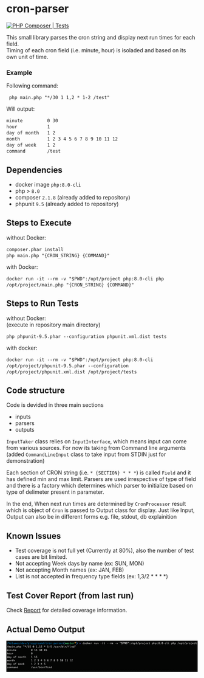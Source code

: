 # cron-parser
[![PHP Composer | Tests](https://github.com/khalidumarr/cron-parser/actions/workflows/php.yml/badge.svg)](https://github.com/khalidumarr/cron-parser/actions/workflows/php.yml)

<p>This small library parses the cron string and display next run times for each field.<br>
Timing of each cron field (i.e. minute, hour) is isoladed and based on its own unit of time. </p>

### Example
Following command:
```
 php main.php "*/30 1 1,2 * 1-2 /test"  
```
Will output:
```
minute         0 30
hour           1
day of month   1 2
month          1 2 3 4 5 6 7 8 9 10 11 12
day of week    1 2
command        /test
```

## Dependencies
- docker image ```php:8.0-cli```
- php > ```8.0```
- composer ```2.1.8``` (already added to repository)
- phpunit ```9.5``` (already added to repository)

## Steps to Execute
without Docker:
```
composer.phar install
php main.php "{CRON_STRING} {COMMAND}"  
```

with Docker:
```
docker run -it --rm -v "$PWD":/opt/project php:8.0-cli php /opt/project/main.php "{CRON_STRING} {COMMAND}"
```


## Steps to Run Tests
without Docker:<br>
(execute in repository main directory)
```
php phpunit-9.5.phar --configuration phpunit.xml.dist tests
```

with docker:<br>
```
docker run -it --rm -v "$PWD":/opt/project php:8.0-cli /opt/project/phpunit-9.5.phar --configuration /opt/project/phpunit.xml.dist /opt/project/tests
```
## Code structure

Code is devided in three main sections
- inputs
- parsers
- outputs

`InputTaker` class relies on `InputInterface`, which means input can come from various sources. For now its taking from Command line arguments (added `CommandLineInput` class to take input from STDIN just for demonstration)<br>

Each section of CRON string (i.e. `* {SECTION} * * *`) is called `Field` and it has defined min and max limit. Parsers are used irrespective of type of field and there is a factory which determines which parser to initialize based on type of delimeter present in parameter. <br>

In the end, When next run times are determined by `CronProcessor` result which is object of `Cron` is passed to Output class for display.
Just like Input, Output can also be in different forms e.g. file, stdout, db
explainition
## Known Issues
- Test coverage is not full yet (Currently at 80%), also the number of test cases are bit limited. 
- Not accepting Week days by name (ex: SUN, MON)
- Not accepting Month names (ex: JAN, FEB)
- List is not accepted in frequency type fields (ex: 1,3/2 * * * *)

## Test Cover Report (from last run)
Check [Report](https://htmlpreview.github.io/?https://github.com/khalidumarr/cron-parser/blob/master/test-results.html) for detailed coverage information.
## Actual Demo Output
<img src="output_usecase.png" alt="Ouput"/>
